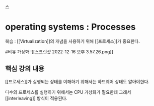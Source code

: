 스
# operating systems : Processes
복습 : [[Virtualization]]의 개념을 사용하기 위해 [[프로세스]]가 중요한다. 

#비유 가상화
![[스크린샷 2022-12-16 오후 3.57.26.png]]

## 핵심 강의 내용
[[프로세스]]가 실행되는 상태를 이해하기 위해서는 하드웨어 상태도 알아야한다.

다수의 프로세스를 실행하기 위해서는 CPU 가상화가 필요한데 그래서 [[interleaving]] 방식이 적용된다. 

